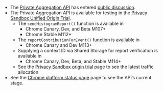 * The [Private Aggregation API](https://github.com/patcg-individual-drafts/private-aggregation-api/) has entered [public discussion](https://github.com/patcg-individual-drafts/private-aggregation-api/issues).
* The Private Aggregation API is available for testing in the [Privacy Sandbox Unified Origin Trial](/docs/privacy-sandbox/unified-origin-trial/).
  * The `sendHistogramReport()` function is available in 
    * Chrome Canary, Dev, and Beta M107+
    * Chrome Stable M112+
  * The `reportContributionForEvent()` function is available in
    * Chrome Canary and Dev M113+
  * Supplying a context ID via Shared Storage for report verification is available in
    * Chrome Canary, Dev, Beta, and Stable M114+
  * See the [Privacy Sandbox origin trial](/docs/privacy-sandbox/unified-origin-trial/#status) page to see the latest traffic allocation
* See the [Chrome platform status page](https://chromestatus.com/feature/5743412790689792) page to see the API’s current stage.
